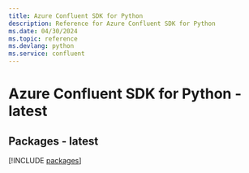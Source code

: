 ```yaml
---
title: Azure Confluent SDK for Python
description: Reference for Azure Confluent SDK for Python
ms.date: 04/30/2024
ms.topic: reference
ms.devlang: python
ms.service: confluent
---
```

# Azure Confluent SDK for Python - latest
## Packages - latest
[!INCLUDE [packages](confluent-index.md)]